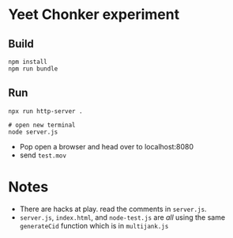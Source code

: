 # Yeet Chonker experiment

## Build
```
npm install
npm run bundle
```

## Run
```
npx run http-server .

# open new terminal
node server.js
```

* Pop open a browser and head over to localhost:8080
* send `test.mov`


# Notes
* There are hacks at play. read the comments in `server.js`.
* `server.js`, `index.html`, and `node-test.js` are _all_ using the same `generateCid` function which is in `multijank.js`